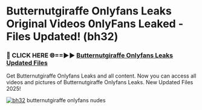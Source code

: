 # Butternutgiraffe Onlyfans Leaks Original Videos 0nlyFans Leaked - Files Updated! (bh32)

<h3>🔴 CLICK HERE 🌐==►► <a href="https://tinyurl.com/2wckxsce" rel="nofollow">Butternutgiraffe Onlyfans Leaks Updated Files</a></h3>

Get Butternutgiraffe Onlyfans Leaks and all content. Now you can access all videos and pictures of Butternutgiraffe Onlyfans Leaks. New Updated Files 2025!

[![bh32](https://i.imgur.com/AFduVYN.gif)](https://tinyurl.com/2wckxsce)
butternutgiraffe onlyfans nudes